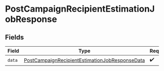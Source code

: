 # PostCampaignRecipientEstimationJobResponse


## Fields

| Field                                                                                                                       | Type                                                                                                                        | Required                                                                                                                    | Description                                                                                                                 |
| --------------------------------------------------------------------------------------------------------------------------- | --------------------------------------------------------------------------------------------------------------------------- | --------------------------------------------------------------------------------------------------------------------------- | --------------------------------------------------------------------------------------------------------------------------- |
| `data`                                                                                                                      | [PostCampaignRecipientEstimationJobResponseData](../../models/components/PostCampaignRecipientEstimationJobResponseData.md) | :heavy_check_mark:                                                                                                          | N/A                                                                                                                         |